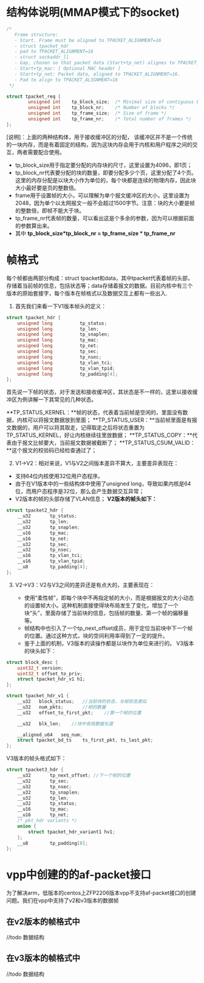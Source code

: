 # 结构体说明(MMAP模式下的socket)
```c
/*
   Frame structure:
   - Start. Frame must be aligned to TPACKET_ALIGNMENT=16
   - struct tpacket_hdr
   - pad to TPACKET_ALIGNMENT=16
   - struct sockaddr_ll
   - Gap, chosen so that packet data (Start+tp_net) alignes to TPACKET_ALIGNMENT=16
   - Start+tp_mac: [ Optional MAC header ]
   - Start+tp_net: Packet data, aligned to TPACKET_ALIGNMENT=16.
   - Pad to align to TPACKET_ALIGNMENT=16
 */

struct tpacket_req {
        unsigned int    tp_block_size;  /* Minimal size of contiguous block */
        unsigned int    tp_block_nr;    /* Number of blocks */
        unsigned int    tp_frame_size;  /* Size of frame */
        unsigned int    tp_frame_nr;    /* Total number of frames */
};
```
[说明]：上面的两种结构体，用于接收缓冲区的分配，
该缓冲区并不是一个传统的一块内存，而是有着固定的结构，因为这块内存会用于内核和用户程序之间的交互，两者需要配合使用。
-  tp_block_size用于指定要分配的内存块的尺寸，这里设置为4096，即1页；
-  tp_block_nr代表要分配的块的数量，即要分配多少个页，这里分配了4个页。这里的内存分配是以块大小作为单位的，每个块都是连续的物理内存，因此块大小最好要是页的整数倍。
-  frame用于设置帧的大小，可以理解为单个报文缓冲区的大小，这里设置为2048，因为单个以太网报文一般不会超过1500字节。注意：块的大小要是帧的整数倍，即帧不能大于块。
-  tp_frame_nr代表帧的数量，可以看出这是个多余的参数，因为可以根据前面的参数算出来。
-  其中 **tp_block_size*tp_block_nr = tp_frame_size * tp_frame_nr**

# 帧格式
每个帧都由两部分构成：struct tpacket和data，其中tpacket代表着帧的头部，存储着当前帧的信息，包括状态等；data存储着报文的数据。目前内核中有三个版本的原始套接字，每个版本在帧格式以及数据交互上都有一些出入.
1. 首先我们来看一下V1版本帧头的定义：
```c
struct tpacket_hdr {
    unsigned long          tp_status;
    unsigned long          tp_len;
    unsigned long          tp_snaplen;
    unsigned long          tp_mac;
    unsigned long          tp_net;
    unsigned long          tp_sec;
    unsigned long          tp_nsec;
    unsigned long          tp_vlan_tci;
    unsigned long          tp_vlan_tpid;
    unsigned long          tp_padding[4];
};
```

首先说一下帧的状态，对于发送和接收缓冲区，其状态是不一样的，这里以接收缓冲区为例讲解一下其常见的几种状态。

**TP_STATUS_KERNEL：**帧的状态，代表着当前帧是空闲的，里面没有数据，内核可以将报文数据放到里面；
**TP_STATUS_USER：**当前帧里面是有报文数据的，用户可以将其取走，记得取走之后将状态重置为TP_STATUS_KERNEL，好让内核继续往里放数据；
**TP_STATUS_COPY：**代表由于报文比帧要大，当前报文数据被截断了；
**TP_STATUS_CSUM_VALID：**这个报文的校验码已经检查通过了；

2. V1->V2：相对来说，V1与V2之间版本差异不算大，主要差异表现在：

- 支持64位内核使用32位用户态程序。
- 由于在V1版本中的一些结构体中使用了unsigned long，导致如果内核是64位，而用户态程序是32位，那么会产生数据交互异常；
- V2版本的帧的头部存储了VLAN信息；
**V2版本的帧头如下：**
```c
struct tpacket2_hdr {
	__u32		tp_status;
	__u32		tp_len;
	__u32		tp_snaplen;
	__u16		tp_mac;
	__u16		tp_net;
	__u32		tp_sec;
	__u32		tp_nsec;
	__u16		tp_vlan_tci;
	__u16		tp_vlan_tpid;
	__u8		tp_padding[4];
};
```
3. V2->V3：V2与V3之间的差异还是有点大的，主要表现在：

    -  使用“柔性帧”，即每个块中不再指定帧的大小，而是根据报文的大小动态的设置帧大小。这种机制直接使得块布局发生了变化，增加了一个块“头”，里面存储了当前块的信息，包括帧的数量、第一个帧的偏移量等。
    -  帧结构中也引入了一个tp_next_offset成员，用于定位当前块中下一个帧的位置。通过这种方式，块的空间利用率得到了一定的提升。
    -  鉴于上面的机制，V3版本的读操作都是以块作为单位来进行的。
V3版本的块头如下：
```c
struct block_desc {
    uint32_t version;
    uint32_t offset_to_priv;
    struct tpacket_hdr_v1 h1;
};

struct tpacket_hdr_v1 {
	__u32	block_status;	//当前块的状态，与帧状态类似
	__u32	num_pkts;		//帧的数量
	__u32	offset_to_first_pkt;	//第一个帧的位置

	__u32	blk_len;	//块中有效数据长度

	__aligned_u64	seq_num;
	struct tpacket_bd_ts	ts_first_pkt, ts_last_pkt;
};
```
V3版本的帧头格式如下：
```c
struct tpacket3_hdr {
	__u32		tp_next_offset;	//下一个帧的位置
	__u32		tp_sec;
	__u32		tp_nsec;
	__u32		tp_snaplen;
	__u32		tp_len;
	__u32		tp_status;
	__u16		tp_mac;
	__u16		tp_net;
	/* pkt_hdr variants */
	union {
		struct tpacket_hdr_variant1 hv1;
	};
	__u8		tp_padding[8];
};
```
# vpp中创建的的af-packet接口
为了解决arm，低版本的centos上ZFP2206版本vpp不支持af-packet接口的创建问题。我们在vpp中支持了v2和v3版本的数据帧

## 在v2版本的帧格式中
//todo 数据结构

## 在v3版本的帧格式中
//todo 数据结构